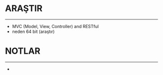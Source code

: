 
# ARAŞTIR
------
* MVC (Model, View, Controller) and RESTful 
* neden 64 bit (araştır)




# NOTLAR
--------
* 